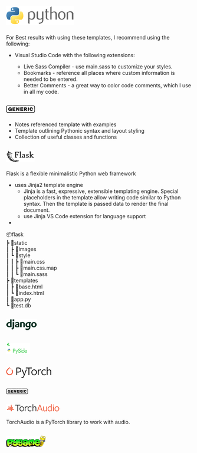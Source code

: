 # ![Python Templates](images/python-full-50.png)

For Best results with using these templates, I recommend using the following:

- Visual Studio Code with the following extensions:

  - Live Sass Compiler - use main.sass to customize your styles.
  - Bookmarks - reference all places where custom information is needed to be entered.
  - Better Comments - a great way to color code comments, which I use in all my code.

## ![Generic](images/generic-20.png)

- Notes referenced template with examples
- Template outlining Pythonic syntax and layout styling
- Collection of useful classes and functions

## ![Flask](images/flask-full-30.png)

Flask is a flexible minimalistic Python web framework

- uses Jinja2 template engine
  - Jinja is a fast, expressive, extensible templating engine. Special
    placeholders in the template allow writing code similar to Python syntax.
    Then the template is passed data to render the final document.
  - use Jinja VS Code extension for language support
- 

📦flask<br>
 ┣ 📂static<br>
 ┃ ┣ 📂images<br>
 ┃ ┗ 📂style<br>
 ┃ ┃ ┣ 📜main.css<br>
 ┃ ┃ ┣ 📜main.css.map<br>
 ┃ ┃ ┗ 📜main.sass<br>
 ┣ 📂templates<br>
 ┃ ┣ 📜base.html<br>
 ┃ ┗ 📜index.html<br>
 ┃ 📜app.py<br>
 ┗ 📜test.db<br>

## ![Django](images/django-full-30.png)

## ![PySide6](images/pyside6-full-30.png)

## ![PyTorch](images/pytorch-full-30.png)

### ![Generic](images/generic-15.png)

### ![TorchAudio](images/torchaudio-full-20.png)

TorchAudio is a PyTorch library to work with audio.

## ![PyGame](images/pygame-full-30.png)

